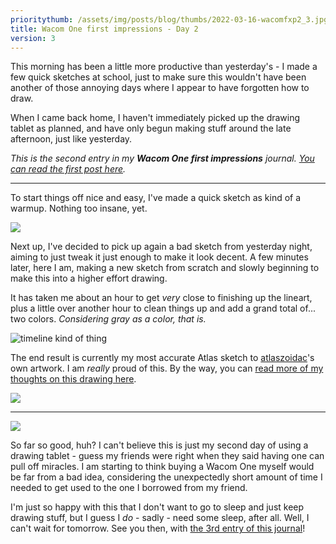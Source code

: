 ```yaml
---
prioritythumb: /assets/img/posts/blog/thumbs/2022-03-16-wacomfxp2_3.jpg
title: Wacom One first impressions - Day 2
version: 3
---
```

This morning has been a little more productive than yesterday's - I made a few quick sketches at school, just to make sure this wouldn't have been another of those annoying days where I appear to have forgotten how to draw.

When I came back home, I haven't immediately picked up the drawing tablet as planned, and have only begun making stuff around the late afternoon, just like yesterday.

*This is the second entry in my **Wacom One first impressions** journal. [You can read the first post here](/blog/2022-03-15-wacomfxp1).*

---

To start things off nice and easy, I've made a quick sketch as kind of a warmup. Nothing too insane, yet.

![](/assets/img/posts/blog/2022-03-16-wacomfxp2_1.png)

Next up, I've decided to pick up again a bad sketch from yesterday night, aiming to just tweak it just enough to make it look decent.
A few minutes later, here I am, making a new sketch from scratch and slowly beginning to make this into a higher effort drawing.

It has taken me about an hour to get *very* close to finishing up the lineart, plus a little over another hour to clean things up and add a grand total of... two colors. *Considering gray as a color, that is.*

![timeline kind of thing](/assets/img/posts/blog/2022-03-16-wacomfxp2_2.png)

The end result is currently my most accurate Atlas sketch to [atlaszoidac](https://twitter.com/atlaszoidac)'s own artwork. I am *really* proud of this. By the way, you can [read more of my thoughts on this drawing here](/artwork/2022-03-16-amongsoda).

![](/assets/img/posts/artwork/2022-03-16-amongsoda.png)

---

![](/assets/img/posts/blog/2022-03-16-wacomfxp2_3.jpg)

So far so good, huh? I can't believe this is just my second day of using a drawing tablet - guess my friends were right when they said having one can pull off miracles. I am starting to think buying a Wacom One myself would be far from a bad idea, considering the unexpectedly short amount of time I needed to get used to the one I borrowed from my friend.

I'm just so happy with this that I don't want to go to sleep and just keep drawing stuff, but I guess I *do* - sadly - need some sleep, after all. Well, I can't wait for tomorrow. See you then, with [the 3rd entry of this journal](/blog/2022-03-18-wacomfxp3)!
